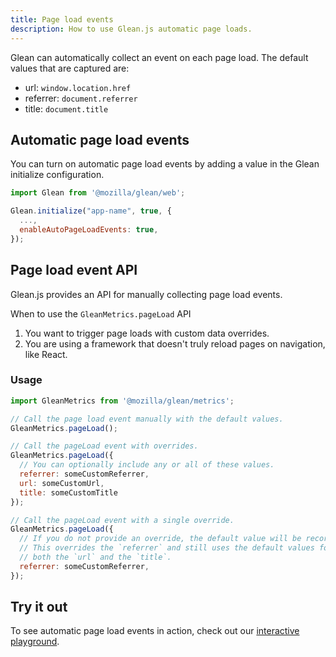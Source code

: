```yaml
---
title: Page load events
description: How to use Glean.js automatic page loads.
---
```



Glean can automatically collect an event on each page load. The default
values that are captured are:

- url: `window.location.href`
- referrer: `document.referrer`
- title: `document.title`

## Automatic page load events

You can turn on automatic page load events by adding a value in the Glean
initialize configuration.

```js
import Glean from '@mozilla/glean/web';

Glean.initialize("app-name", true, {
  ...,
  enableAutoPageLoadEvents: true,
});
```

## Page load event API

Glean.js provides an API for manually collecting page load events.

When to use the `GleanMetrics.pageLoad` API

1. You want to trigger page loads with custom data overrides.
2. You are using a framework that doesn't truly reload pages on navigation, like React.

### Usage

```js
import GleanMetrics from '@mozilla/glean/metrics';

// Call the page load event manually with the default values.
GleanMetrics.pageLoad();

// Call the pageLoad event with overrides.
GleanMetrics.pageLoad({
  // You can optionally include any or all of these values.
  referrer: someCustomReferrer,
  url: someCustomUrl,
  title: someCustomTitle
});

// Call the pageLoad event with a single override.
GleanMetrics.pageLoad({
  // If you do not provide an override, the default value will be recorded.
  // This overrides the `referrer` and still uses the default values for
  // both the `url` and the `title`.
  referrer: someCustomReferrer,
});
```

## Try it out

To see automatic page load events in action, check out our [interactive playground](/glean.js/playground).
